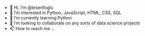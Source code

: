 - 👋 Hi, I’m @teserifoglu
- 👀 I’m interested in Python, JavaScript, HTML, CSS, SQL 
- 🌱 I’m currently learning Python
- 💞️ I’m looking to collaborate on any sorts of data science projects
- 📫 How to reach me ...

<!---
teserifoglu/teserifoglu is a ✨ special ✨ repository because its `README.md` (this file) appears on your GitHub profile.
You can click the Preview link to take a look at your changes.
--->
